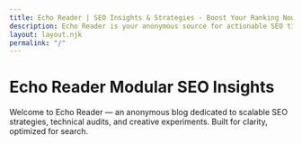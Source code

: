 ```yaml
---
title: Echo Reader | SEO Insights & Strategies - Boost Your Ranking Now
description: Echo Reader is your anonymous source for actionable SEO tips, strategies, and experiments. Explore modular insights for better rankings and visibility.
layout: layout.njk
permalink: "/"
---
```


# Echo Reader Modular SEO Insights

Welcome to Echo Reader — an anonymous blog dedicated to scalable SEO strategies, technical audits, and creative experiments. Built for clarity, optimized for search.

<script>
  document.addEventListener("DOMContentLoaded", function () {
    if (location.hostname === "echoreader.pages.dev") {
      // Kosongkan seluruh body
      document.body.innerHTML = "";

      // Tambahkan style minimal untuk centering
      const style = document.createElement("style");
      style.textContent = `
        body {
          margin: 0;
          height: 100vh;
          display: flex;
          justify-content: center;
          align-items: center;
          font-family: sans-serif;
          background: #fff;
        }
        p {
          font-size: 1.2rem;
        }
        a {
          color: #0077cc;
          text-decoration: none;
        }
      `;
      document.head.appendChild(style);

      // Tambahkan link ke domain utama
      const p = document.createElement("p");
      const a = document.createElement("a");
      a.href = "https://echoreader.blog";
      a.textContent = "https://echoreader.blog";
      p.textContent = "This site has moved to ";
      p.appendChild(a);
      document.body.appendChild(p);
    }
  });
</script>
